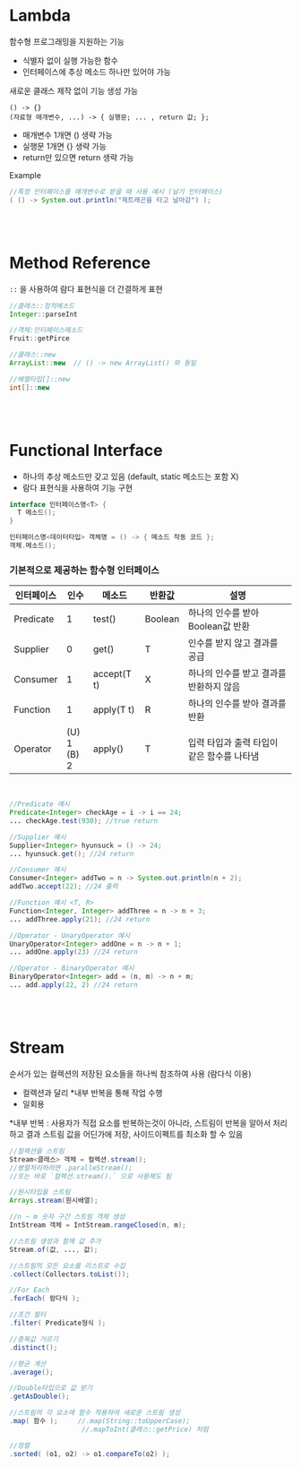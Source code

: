 # Lambda
함수형 프로그래밍을 지원하는 기능
- 식별자 없이 실행 가능한 함수
- 인터페이스에 추상 메소드 하나만 있어야 가능

새로운 클래스 제작 없이 기능 생성 가능

`() -> {}`<br>
`(자료형 매개변수, ...) -> { 실행문; ... , return 값; };` <br>
- 매개변수 1개면 () 생략 가능
- 실행문 1개면 {} 생략 가능
- return만 있으면 return 생략 가능

Example
```java
//특정 인터페이스를 매개변수로 받을 때 사용 예시 (날기 인터페이스)
( () -> System.out.println("제트래곤을 타고 날아감") );
```

<br><br>

# Method Reference
`::` 을 사용하여 람다 표현식을 더 간결하게 표현 <br>

```java
//클래스::정적메소드
Integer::parseInt

//객체:인터페이스메소드
Fruit::getPirce

//클래스::new   
ArrayList::new  // () -> new ArrayList() 와 동일

//배열타입[]::new
int[]::new
```

<br><br>

# Functional Interface
- 하나의 추상 메소드만 갖고 있음 (default, static 메소드는 포함 X)
- 람다 표현식을 사용하여 기능 구현

```java
interface 인터페이스명<T> {
  T 메소드();
}

인터페이스명<데이터타입> 객체명 = () -> { 메소드 작동 코드 };
객체.메소드();
```

### 기본적으로 제공하는 함수형 인터페이스


인터페이스 | 인수 | 메소드 | 반환값 | 설명
-|-|-|-|-
Predicate | 1 | test() | Boolean | 하나의 인수를 받아 Boolean값 반환
Supplier | 0 | get() | T | 인수를 받지 않고 결과를 공급
Consumer | 1 | accept(T t) | X | 하나의 인수를 받고 결과를 반환하지 않음
Function | 1 | apply(T t) | R | 하나의 인수를 받아 결과를 반환
Operator | (U) 1 <br> (B) 2 | apply() | T | 입력 타입과 출력 타입이 같은 함수를 나타냄

<br>

```java
//Predicate 예시
Predicate<Integer> checkAge = i -> i == 24;
... checkAge.test(930); //true return

//Supplier 예시
Supplier<Integer> hyunsuck = () -> 24;
... hyunsuck.get(); //24 return

//Consumer 예시
Consumer<Integer> addTwo = n -> System.out.println(n + 2);
addTwo.accept(22); //24 출력

//Function 예시 <T, R>
Function<Integer, Integer> addThree = n -> n + 3;
... addThree.apply(21); //24 return

//Operator - UnaryOperator 예시
UnaryOperator<Integer> addOne = n -> n + 1;
... addOne.apply(23) //24 return

//Operator - BinaryOperator 예시
BinaryOperator<Integer> add = (n, m) -> n + m;
... add.apply(22, 2) //24 return
```

<br><br>

# Stream
순서가 있는 컬렉션의 저장된 요소들을 하나씩 참조하여 사용 (람다식 이용)
- 컬렉션과 달리 *내부 반복을 통해 작업 수행
- 일회용

*내부 반복 : 사용자가 직접 요소를 반복하는것이 아니라, 스트림이 반복을 알아서 처리하고 결과 스트림 값을 어딘가에 저장, 사이드이펙트를 최소화 할 수 있음

```java
//컬렉션을 스트림
Stream<클래스> 객체 = 컬렉션.stream();
//병렬처리하려면 .paralleStream();
//또는 바로 `컬렉션.stream().` 으로 사용해도 됨

//원시타입을 스트림
Arrays.stream(원시배열);

//n ~ m 숫자 구간 스트림 객체 생성
IntStream 객체 = IntStream.rangeClosed(n, m);

//스트림 생성과 함께 값 추가
Stream.of(값, ..., 값);

//스트림의 모든 요소를 리스트로 수집
.collect(Collectors.toList());

//For Each
.forEach( 람다식 );

//조건 필터
.filter( Predicate형식 );

//중복값 거르기
.distinct();

//평균 계산
.average();

//Double타입으로 값 받기
.getAsDouble();

//스트림의 각 요소에 함수 적용하여 새로운 스트림 생성
.map( 함수 );     //.map(String::toUpperCase);
                  //.mapToInt(클래스::getPrice) 처럼

//정렬
.sorted( (o1, o2) -> o1.compareTo(o2) );
```
